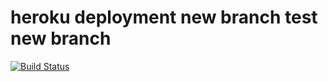 # heroku deployment new branch test new branch
[![Build Status](https://semaphoreci.com/api/v1/eshwarmsc/heroku/branches/master/shields_badge.svg)](https://semaphoreci.com/eshwarmsc/heroku)
